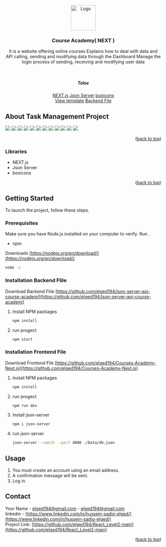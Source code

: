 <a name="readme-top"></a>

<!-- PROJECT LOGO -->
<br />
<div align="center">
  <a href="https://github.com/elged194/Course-Academy-NEXT">
    <img src="img//logo.png" alt="Logo" width="80" height="80">
  </a>

  <h3 align="center">Course Academy( NEXT )</h3>

  <p align="center">
    It is a website offering online courses 
    Explains how to deal with data and API calling, sending and modifying data through the Dashboard 
    Manage the login process of sending, receiving and modifying user data
  </p>
    <br />
    <h5> Tolse </h5>
    <a href="https://nextjs.org/">NEXT.js</a>
    <a href="https://www.npmjs.com/package/json-server">Json Server</a>
    <a href="https://boxicons.com/">boxicons</a>
    <br />
    <a href="https://github.com/elged194/Courses-Academy-Next.js">View template</a>
    <a href="https://github.com/elged194/json-server-api-course-academi">Backend File</a>
    <br />

</div>

<!-- ABOUT THE PROJECT -->

## About Task Management Project

<img src="./image Readme/home.jpeg">
<img src="./image Readme/not login.jpeg">
<img src="./image Readme/Register.jpeg">
<img src="./image Readme/login.jpeg">
<img src="./image Readme/New Product.jpeg">
<img src="./image Readme/productItem.jpeg">
<img src="./image Readme/my Favorite.jpeg">
<img src="./image Readme/cart.jpeg">
<img src="./image Readme/check out.jpeg">
<img src="./image Readme/profile.jpeg">
<img src="./image Readme/order Profile.jpeg">
<img src="./image Readme/Dashboard.jpeg">

<!-- -------------------------------------------- -->

<p align="right">(<a href="#readme-top">back to top</a>)</p>

### Libraries

- NEXT.js
- Json Server
- boxicons

<p align="right">(<a href="#readme-top">back to top</a>)</p>

<!-- GETTING STARTED -->

## Getting Started

To launch the project, follow these steps.

### Prerequisites

Make sure you have Node.js installed on your computer to verify. Run .

- npm

Downloads [https://nodejs.org/en/download/](https://nodejs.org/en/download/)

```sh
node -v
```

### Installation Backend Flile

Download Backend Flile [https://github.com/elged194/json-server-api-course-academi](https://github.com/elged194/json-server-api-course-academi)

1. Install NPM packages
   ```sh
   npm install
   ```
2. run progect
   ```sh
   npm start
   ```

### Installation Frontend File

Download Frontend File [https://github.com/elged194/Courses-Academy-Next.js](https://github.com/elged194/Courses-Academy-Next.js)

1. Install NPM packages
   ```sh
   npm install
   ```
2. run progect
   ```sh
   npm run dev
   ```
3. Install json-server

   ```sh
   npm i json-server
   ```

4. run json-server
   ```sh
   json-server --watch --port 4000 ./Data/db.json
   ```
   <!-- USAGE EXAMPLES -->

## Usage

1. You must create an account using an email address.
2. A confirmation message will be sent.
3. Log in.

## Contact

Your Name - [elged194@gmail.com](https://gmail.com) - elged194@gmail.com
<br />
linkedin - [https://www.linkedin.com/in/hussein-sadiq-elged/](https://www.linkedin.com/in/hussein-sadiq-elged/)
<br />
Project Link: [https://github.com/elged194/React_Level2-main](https://github.com/elged194/React_Level2-main)

<p align="right">(<a href="#readme-top">back to top</a>)</p>
